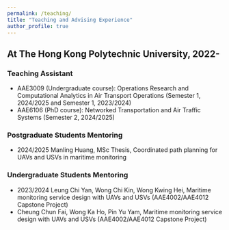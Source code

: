 ```yaml
---
permalink: /teaching/
title: "Teaching and Advising Experience"
author_profile: true
---
```



## At The Hong Kong Polytechnic University, 2022-

### Teaching Assistant 
* AAE3009 (Undergraduate course): Operations Research and Computational Analytics in Air Transport Operations (Semester 1, 2024/2025 and Semester 1, 2023/2024)
* AAE6106 (PhD course): Networked Transportation and Air Traffic Systems (Semester 2, 2024/2025)

### Postgraduate Students Mentoring  
* 2024/2025 Manling Huang, MSc Thesis, Coordinated path planning for UAVs and USVs in maritime monitoring

### Undergraduate Students Mentoring 
* 2023/2024 Leung Chi Yan, Wong Chi Kin, Wong Kwing Hei, Maritime monitoring service design with UAVs and USVs (AAE4002/AAE4012 Capstone Project)
* Cheung Chun Fai, Wong Ka Ho, Pin Yu Yam, Maritime monitoring service design with
UAVs and USVs (AAE4002/AAE4012 Capstone Project)
